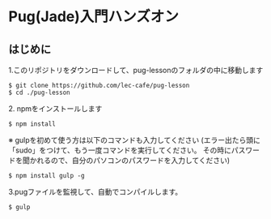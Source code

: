 # Pug(Jade)入門ハンズオン

## はじめに

1\.このリポジトリをダウンロードして、pug-lessonのフォルダの中に移動します

```
$ git clone https://github.com/lec-cafe/pug-lesson
$ cd ./pug-lesson
```


2\. npmをインストールします

```
$ npm install
```

※ gulpを初めて使う方は以下のコマンドも入力してください
(エラー出たら頭に「sudo」をつけて、もう一度コマンドを実行してください。
その時にパスワードを聞かれるので、自分のパソコンのパスワードを入力してください)

```
$ npm install gulp -g
```


3\.pugファイルを監視して、自動でコンパイルします。

```
$ gulp
```